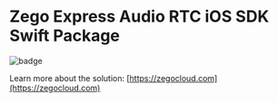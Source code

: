 # Zego Express Audio RTC iOS SDK Swift Package

![badge](https://github.com/zegolibrary/express-audio-ios/actions/workflows/ci.yaml/badge.svg)

Learn more about the solution: [https://zegocloud.com](https://zegocloud.com)
